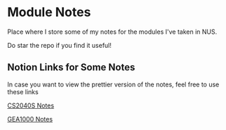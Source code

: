 # Module Notes
Place where I store some of my notes for the modules I've taken in NUS. 

Do star the repo if you find it useful!

## Notion Links for Some Notes
In case you want to view the prettier version of the notes, feel free to use these links

[CS2040S Notes](https://www.notion.so/devanshshah/CS2040S-Data-Structures-and-Algorithms-a5ec977081ad4bd7a6bbd515fe0d3545)

[GEA1000 Notes](https://devanshshah.notion.site/GEA1000-Quantitative-Reasoning-with-Data-48522a60cc3747a58ba436fdc51aa5cc)

